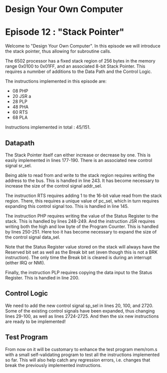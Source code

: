 # Design Your Own Computer
# Episode 12 : "Stack Pointer"

Welcome to "Design Your Own Computer".  In this episode we will introduce the
stack pointer, thus allowing for subroutine calls.

The 6502 processor has a fixed stack region of 256 bytes in the memory
range 0x0100 to 0x01FF, and an associated 8-bit Stack Pointer. This requires
a numnber of additions to the Data Path and the Control Logic.

The instructions implemented in this episode are:
* 08 PHP     
* 20 JSR a  
* 28 PLP    
* 48 PHA    
* 60 RTS    
* 68 PLA    

Instructions implemented in total : 45/151.

## Datapath


The Stack Pointer itself can either increase or decrease by one. This is easily
implemented in lines 177-190. There is an associated new control signal
sr\_sel.

Being able to read from and write to the stack region requires writing the
address to the bus. This is handled in line 243. It has become necessary to
increase the size of the control signal addr\_sel.

The instruction RTS requires adding 1 to the 16-bit value read from the
stack region. There, this requires a unique value of pc\_sel, which in
turn requires expanding this control signal too. This is handled in line 145.

The instruction PHP requires writing the value of the Status Register to the
stack.  This is handled by lines 248-249. And the instruction JSR requires
writing both the high and low byte of the Program Counter. This is handled by
lines 250-251.  Here too it has become necessary to expand the size of the
control signal data\_sel.

Note that the Status Register value stored on the stack will always have the
Reserved bit set as well as the Break bit set (even though this is not a BRK
instruction). The only time the Break bit is cleared is during an interrupt
(either IRQ or NMI).

Finally, the instruction PLP requires copying the data input to the Status
Register.  This is handled in line 200.

## Control Logic
We need to add the new control signal sp\_sel in lines 20, 100, and 2720.  Some
of the existing control signals have been expanded, thus changing lines 29-100,
as well as lines 2724-2725. And then the six new instructions are ready to be
implemented!

## Test Program
From now on it will be customary to enhance the test program mem/rom.s with a
small self-validating program to test all the instructions implemented so far.
This will also help catch any regression errors, i.e. changes that break the
previously implemented instructions.

